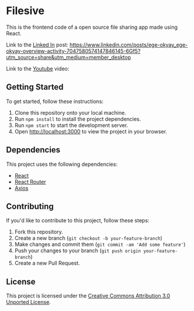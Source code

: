 # Filesive

This is the frontend code of a open source file sharing app made using React.

Link to the [Linked In](https://www.linkedin.com/in/ege-okyay) post: https://www.linkedin.com/posts/ege-okyay_ege-okyay-overview-activity-7047580574147846145-6Gf5?utm_source=share&utm_medium=member_desktop

Link to the [Youtube](https://www.youtube.com/channel/UCw-OlUhhJfjcvKbQlmg1Qtw) video:

## Getting Started

To get started, follow these instructions:

1. Clone this repository onto your local machine.
2. Run `npm install` to install the project dependencies.
3. Run `npm start` to start the development server.
4. Open [http://localhost:3000](http://localhost:3000) to view the project in your browser.

## Dependencies

This project uses the following dependencies:

- [React](https://reactjs.org/)
- [React Router](https://reactrouter.com/)
- [Axios](https://github.com/axios/axios)

## Contributing

If you'd like to contribute to this project, follow these steps:

1. Fork this repository.
2. Create a new branch (`git checkout -b your-feature-branch`)
3. Make changes and commit them (`git commit -am 'Add some feature'`)
4. Push your changes to your branch (`git push origin your-feature-branch`)
5. Create a new Pull Request.

## License

This project is licensed under the [Creative Commons Attribution 3.0 Unported License](https://creativecommons.org/licenses/by/3.0/).
